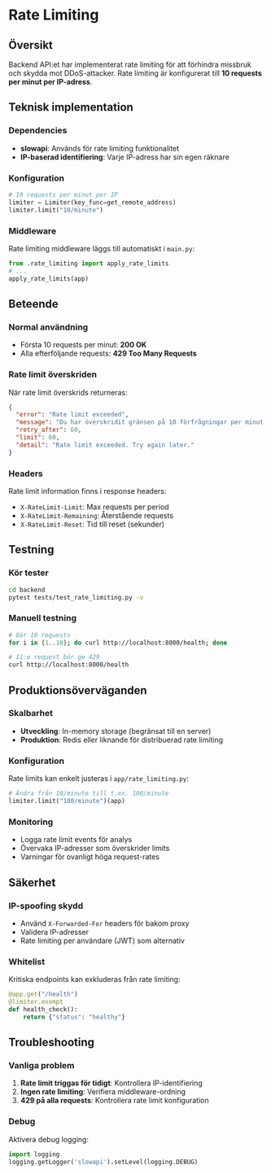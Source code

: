 # Rate Limiting

## Översikt

Backend API:et har implementerat rate limiting för att förhindra missbruk och skydda mot DDoS-attacker. Rate limiting är konfigurerat till **10 requests per minut per IP-adress**.

## Teknisk implementation

### Dependencies
- **slowapi**: Används för rate limiting funktionalitet
- **IP-baserad identifiering**: Varje IP-adress har sin egen räknare

### Konfiguration
```python
# 10 requests per minut per IP
limiter = Limiter(key_func=get_remote_address)
limiter.limit("10/minute")
```

### Middleware
Rate limiting middleware läggs till automatiskt i `main.py`:
```python
from .rate_limiting import apply_rate_limits
# ...
apply_rate_limits(app)
```

## Beteende

### Normal användning
- Första 10 requests per minut: **200 OK**
- Alla efterföljande requests: **429 Too Many Requests**

### Rate limit överskriden
När rate limit överskrids returneras:
```json
{
  "error": "Rate limit exceeded",
  "message": "Du har överskridit gränsen på 10 förfrågningar per minut. Försök igen senare.",
  "retry_after": 60,
  "limit": 60,
  "detail": "Rate limit exceeded. Try again later."
}
```

### Headers
Rate limit information finns i response headers:
- `X-RateLimit-Limit`: Max requests per period
- `X-RateLimit-Remaining`: Återstående requests
- `X-RateLimit-Reset`: Tid till reset (sekunder)

## Testning

### Kör tester
```bash
cd backend
pytest tests/test_rate_limiting.py -v
```

### Manuell testning
```bash
# Gör 10 requests
for i in {1..10}; do curl http://localhost:8000/health; done

# 11:e request bör ge 429
curl http://localhost:8000/health
```

## Produktionsöverväganden

### Skalbarhet
- **Utveckling**: In-memory storage (begränsat till en server)
- **Produktion**: Redis eller liknande för distribuerad rate limiting

### Konfiguration
Rate limits kan enkelt justeras i `app/rate_limiting.py`:
```python
# Ändra från 10/minute till t.ex. 100/minute
limiter.limit("100/minute")(app)
```

### Monitoring
- Logga rate limit events för analys
- Övervaka IP-adresser som överskrider limits
- Varningar för ovanligt höga request-rates

## Säkerhet

### IP-spoofing skydd
- Använd `X-Forwarded-For` headers för bakom proxy
- Validera IP-adresser
- Rate limiting per användare (JWT) som alternativ

### Whitelist
Kritiska endpoints kan exkluderas från rate limiting:
```python
@app.get("/health")
@limiter.exempt
def health_check():
    return {"status": "healthy"}
```

## Troubleshooting

### Vanliga problem
1. **Rate limit triggas för tidigt**: Kontrollera IP-identifiering
2. **Ingen rate limiting**: Verifiera middleware-ordning
3. **429 på alla requests**: Kontrollera rate limit konfiguration

### Debug
Aktivera debug logging:
```python
import logging
logging.getLogger('slowapi').setLevel(logging.DEBUG)
```
